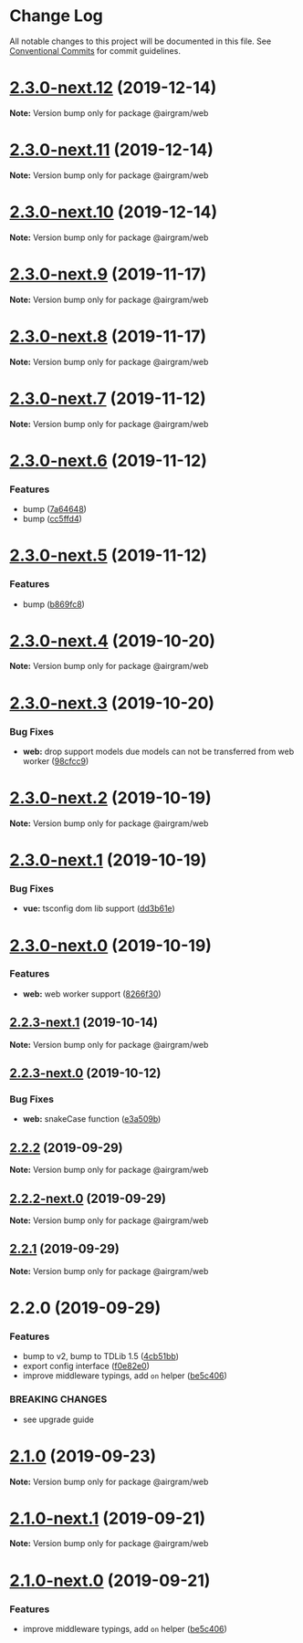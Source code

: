 # Change Log

All notable changes to this project will be documented in this file.
See [Conventional Commits](https://conventionalcommits.org) for commit guidelines.

# [2.3.0-next.12](https://github.com/airgram/airgram/compare/@airgram/web@2.3.0-next.11...@airgram/web@2.3.0-next.12) (2019-12-14)

**Note:** Version bump only for package @airgram/web





# [2.3.0-next.11](https://github.com/airgram/airgram/compare/@airgram/web@2.3.0-next.10...@airgram/web@2.3.0-next.11) (2019-12-14)

**Note:** Version bump only for package @airgram/web





# [2.3.0-next.10](https://github.com/airgram/airgram/compare/@airgram/web@2.3.0-next.9...@airgram/web@2.3.0-next.10) (2019-12-14)

**Note:** Version bump only for package @airgram/web





# [2.3.0-next.9](https://github.com/airgram/airgram/compare/@airgram/web@2.3.0-next.8...@airgram/web@2.3.0-next.9) (2019-11-17)

**Note:** Version bump only for package @airgram/web





# [2.3.0-next.8](https://github.com/airgram/airgram/compare/@airgram/web@2.1.1...@airgram/web@2.3.0-next.8) (2019-11-17)

**Note:** Version bump only for package @airgram/web





# [2.3.0-next.7](https://github.com/esindger/airgram/compare/@airgram/web@2.3.0-next.6...@airgram/web@2.3.0-next.7) (2019-11-12)

**Note:** Version bump only for package @airgram/web





# [2.3.0-next.6](https://github.com/esindger/airgram/compare/@airgram/web@2.3.0-next.5...@airgram/web@2.3.0-next.6) (2019-11-12)


### Features

* bump ([7a64648](https://github.com/esindger/airgram/commit/7a64648))
* bump ([cc5ffd4](https://github.com/esindger/airgram/commit/cc5ffd4))





# [2.3.0-next.5](https://github.com/esindger/airgram/compare/@airgram/web@2.3.0-next.4...@airgram/web@2.3.0-next.5) (2019-11-12)


### Features

* bump ([b869fc8](https://github.com/esindger/airgram/commit/b869fc8))





# [2.3.0-next.4](https://github.com/esindger/airgram/compare/@airgram/web@2.3.0-next.3...@airgram/web@2.3.0-next.4) (2019-10-20)

**Note:** Version bump only for package @airgram/web





# [2.3.0-next.3](https://github.com/esindger/airgram/compare/@airgram/web@2.3.0-next.2...@airgram/web@2.3.0-next.3) (2019-10-20)


### Bug Fixes

* **web:** drop support models due models can not be transferred from web worker ([98cfcc9](https://github.com/esindger/airgram/commit/98cfcc9))





# [2.3.0-next.2](https://github.com/esindger/airgram/compare/@airgram/web@2.3.0-next.1...@airgram/web@2.3.0-next.2) (2019-10-19)

**Note:** Version bump only for package @airgram/web





# [2.3.0-next.1](https://github.com/esindger/airgram/compare/@airgram/web@2.3.0-next.0...@airgram/web@2.3.0-next.1) (2019-10-19)


### Bug Fixes

* **vue:** tsconfig dom lib support ([dd3b61e](https://github.com/esindger/airgram/commit/dd3b61e))





# [2.3.0-next.0](https://github.com/esindger/airgram/compare/@airgram/web@2.2.3-next.1...@airgram/web@2.3.0-next.0) (2019-10-19)


### Features

* **web:** web worker support ([8266f30](https://github.com/esindger/airgram/commit/8266f30))





## [2.2.3-next.1](https://github.com/esindger/airgram/compare/@airgram/web@2.2.3-next.0...@airgram/web@2.2.3-next.1) (2019-10-14)

**Note:** Version bump only for package @airgram/web





## [2.2.3-next.0](https://github.com/esindger/airgram/compare/@airgram/web@2.2.2...@airgram/web@2.2.3-next.0) (2019-10-12)


### Bug Fixes

* **web:** snakeCase function ([e3a509b](https://github.com/esindger/airgram/commit/e3a509b))





## [2.2.2](https://github.com/esindger/airgram/compare/@airgram/web@2.2.2-next.0...@airgram/web@2.2.2) (2019-09-29)

**Note:** Version bump only for package @airgram/web





## [2.2.2-next.0](https://github.com/esindger/airgram/compare/@airgram/web@2.2.1...@airgram/web@2.2.2-next.0) (2019-09-29)

**Note:** Version bump only for package @airgram/web





## [2.2.1](https://github.com/esindger/airgram/compare/@airgram/web@2.2.0...@airgram/web@2.2.1) (2019-09-29)

**Note:** Version bump only for package @airgram/web





# 2.2.0 (2019-09-29)


### Features

* bump to v2, bump to TDLib 1.5 ([4cb51bb](https://github.com/esindger/airgram/commit/4cb51bb))
* export config interface ([f0e82e0](https://github.com/esindger/airgram/commit/f0e82e0))
* improve middleware typings, add `on` helper ([be5c406](https://github.com/esindger/airgram/commit/be5c406))


### BREAKING CHANGES

* see upgrade guide





# [2.1.0](https://github.com/airgram/airgram/compare/@airgram/web@2.1.0-next.1...@airgram/web@2.1.0) (2019-09-23)

**Note:** Version bump only for package @airgram/web





# [2.1.0-next.1](https://github.com/airgram/airgram/compare/@airgram/web@2.1.0-next.0...@airgram/web@2.1.0-next.1) (2019-09-21)

**Note:** Version bump only for package @airgram/web





# [2.1.0-next.0](https://github.com/airgram/airgram/compare/@airgram/web@2.0.1...@airgram/web@2.1.0-next.0) (2019-09-21)


### Features

* improve middleware typings, add `on` helper ([be5c406](https://github.com/airgram/airgram/commit/be5c406))
